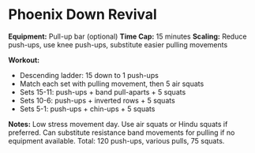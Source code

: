 # Phoenix Down Revival

**Equipment:** Pull-up bar (optional)
**Time Cap:** 15 minutes
**Scaling:** Reduce push-ups, use knee push-ups, substitute easier pulling movements

**Workout:**
- Descending ladder: 15 down to 1 push-ups
- Match each set with pulling movement, then 5 air squats
- Sets 15-11: push-ups + band pull-aparts + 5 squats
- Sets 10-6: push-ups + inverted rows + 5 squats  
- Sets 5-1: push-ups + chin-ups + 5 squats

**Notes:**
Low stress movement day. Use air squats or Hindu squats if preferred. Can substitute resistance band movements for pulling if no equipment available. Total: 120 push-ups, various pulls, 75 squats.